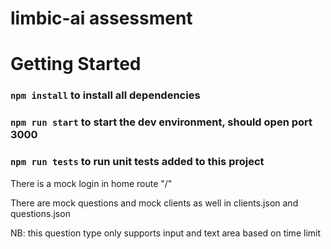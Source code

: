 # limbic-ai assessment

# Getting Started

### `npm install` to install all dependencies

### `npm run start` to start the dev environment, should open port 3000

### `npm run tests` to run unit tests added to this project

There is a mock login in home route "/"

There are mock questions and mock clients as well in clients.json and questions.json

NB: this question type only supports input and text area based on time limit
